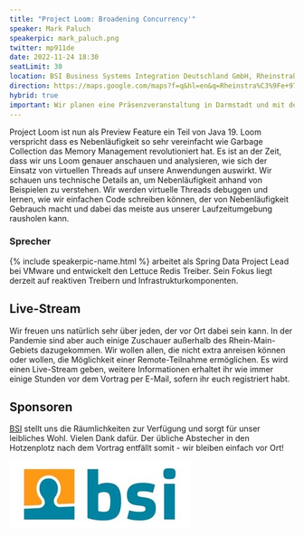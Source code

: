 ```yaml
---
title: "Project Loom: Broadening Concurrency'"
speaker: Mark Paluch
speakerpic: mark_paluch.png
twitter: mp911de
date: 2022-11-24 18:30
seatLimit: 30
location: BSI Business Systems Integration Deutschland GmbH, Rheinstraße 97 (2. OG), 64295 Darmstadt
direction: https://maps.google.com/maps?f=q&hl=en&q=Rheinstra%C3%9Fe+97%2C+Darmstadt%2C+de
hybrid: true
important: Wir planen eine Präsenzveranstaltung in Darmstadt und mit der Möglichkeit der Remote-Teilnahme.
---
```


Project Loom ist nun als Preview Feature ein Teil von Java 19. Loom verspricht dass es Nebenläufigkeit so sehr vereinfacht wie Garbage Collection das Memory Management revolutioniert hat. Es ist an der Zeit, dass wir uns Loom genauer anschauen und analysieren, wie sich der Einsatz von virtuellen Threads auf unsere Anwendungen auswirkt. Wir schauen uns technische Details an, um Nebenläufigkeit anhand von Beispielen zu verstehen. Wir werden virtuelle Threads debuggen und lernen, wie wir einfachen Code schreiben können, der von Nebenläufigkeit Gebrauch macht und dabei das meiste aus unserer Laufzeitumgebung rausholen kann.

### Sprecher

{% include speakerpic-name.html %} arbeitet als Spring Data Project Lead bei VMware und entwickelt den Lettuce Redis Treiber. Sein Fokus liegt derzeit auf reaktiven Treibern und Infrastrukturkomponenten.

## Live-Stream

Wir freuen uns natürlich sehr über jeden, der vor Ort dabei sein kann. In der Pandemie sind aber auch einige Zuschauer außerhalb des Rhein-Main-Gebiets dazugekommen. Wir wollen allen, die nicht extra anreisen können oder wollen, die Möglichkeit einer Remote-Teilnahme ermöglichen. Es wird einen Live-Stream geben, weitere Informationen erhaltet ihr wie immer einige Stunden vor dem Vortrag per E-Mail, sofern ihr euch registriert habt.

## Sponsoren

[BSI](https://www.bsi-software.com/) stellt uns die Räumlichkeiten zur Verfügung und sorgt für unser leibliches Wohl. Vielen Dank dafür. Der übliche Abstecher in den Hotzenplotz nach dem Vortrag entfällt somit - wir bleiben einfach vor Ort!

[![logo](/images/sponsors/bsi.png)](https://www.bsi-software.com/) 
